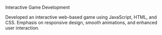 Interactive Game Development

Developed an interactive web-based game using JavaScript, HTML, and CSS.
Emphasis on responsive design, smooth animations, and enhanced user interaction.
